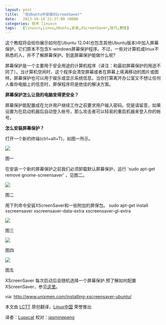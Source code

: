 ```yaml
---
layout: post
title:	"在Ubuntu中安装XScreenSaver"
date:	2013-10-14 21:37:00 +0800 
categories:	技术 linuxcn 
tags:	[linuxcn,Linux,Ubuntu,安装,XScreenSaver,技巧,教程]
---
```



这个教程将会给你展示如何在Ubuntu 12.04(也包含其他Ubuntu版本)中加入屏幕保护，它们原本不包含X-windows屏幕保护程序。不过，一些对计算机或linux不熟悉的人，并不了解屏幕保护。到底屏幕保护能做什么呢?


屏幕保护是一个主要用于安全用途的计算机程序（译注：和最初屏幕保护的用途不同了）。当计算机空闲时，这个程序会清空屏幕或者在屏幕上填满移动的图片或图样。屏幕保护也可以用于娱乐或显示系统信息。当你打算离开办公室又不想让任何人看你电脑上的信息时，屏保程序将是绝佳的解决方案。


**屏幕保护怎么让我的电脑变得更安全？**


屏幕保护能配置成在允许用户继续工作之前要求用户输入密码。但是请留意，如果设置为在启动机器后自动登入帐号，那么攻击者可以轻易的重启机器来登入你的帐号。


**怎么安装屏幕保护？**


打开一个新的终端(ctrl+alt+T)，如图一所示。


![](/Asserts/Images//attachment/album/201310/14/105837l53dln5xbjp77l34.png) 


图一


在安装一个新的屏幕保护之前我们必须卸载默认屏幕保护，运行 'sudo apt-get remove gnome-screensaver' ，见图二。


![](/Asserts/Images//attachment/album/201310/14/105839z8cv2ooi6kkz4o77.png)


图二


用下列命令安装XScreenSaver和一些附加的屏保包。 sudo apt-get install xscreensaver xscreensaver-data-extra xscreensaver-gl-extra


![](/Asserts/Images//attachment/album/201310/14/1058425vnjatlttc2c7a45.png)


图三


![](/Asserts/Images//attachment/album/201310/14/105845xyuylj2vr345yiim.png)


图四


![](/Asserts/Images//attachment/album/201310/14/105847o969gxppxhp99ceo.png)


图五


XScreenSaver 每次启动后会随机选择一个屏幕保护.预了解如何配置XScreenSaver，参见[这里](http://www.jwz.org/xscreensaver/faq.html)。


 


via: <http://www.unixmen.com/installing-xscreensaver-ubuntu/>


本文由 [LCTT](https://github.com/LCTT/TranslateProject) 原创翻译，[Linux中国](http://linux.cn/) 荣誉推出


译者：[Luoxcat](https://github.com/Luoxcat) 校对：[jasminepeng](https://github.com/jasminepeng)
